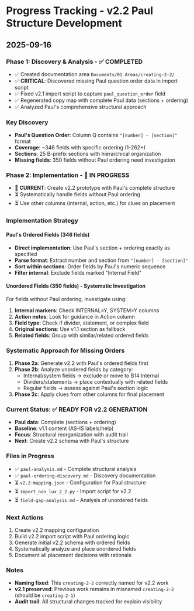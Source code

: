 # Progress Tracking - v2.2 Paul Structure Development

## 2025-09-16

### Phase 1: Discovery & Analysis - ✅ COMPLETED
- ✅ Created documentation area `Documents/01 Areas/creating-2-2/`
- ✅ **CRITICAL**: Discovered missing Paul question order data in import script
- ✅ Fixed v2.1 import script to capture `paul_question_order` field
- ✅ Regenerated copy map with complete Paul data (sections + ordering)
- ✅ Analyzed Paul's comprehensive structural approach

### Key Discovery
- **Paul's Question Order**: Column Q contains `"[number] - [section]"` format
- **Coverage**: ~346 fields with specific ordering (1-262+)
- **Sections**: 25 B-prefix sections with hierarchical organization
- **Missing fields**: 350 fields without Paul ordering need investigation

### Phase 2: Implementation - 🔄 IN PROGRESS
- 🔄 **CURRENT**: Create v2.2 prototype with Paul's complete structure
- ⏳ Systematically handle fields without Paul ordering
- ⏳ Use other columns (internal, action, etc.) for clues on placement

### Implementation Strategy

#### Paul's Ordered Fields (346 fields)
- **Direct implementation**: Use Paul's section + ordering exactly as specified
- **Parse format**: Extract number and section from `"[number] - [section]"`
- **Sort within sections**: Order fields by Paul's numeric sequence
- **Filter internal**: Exclude fields marked "Internal Field"

#### Unordered Fields (350 fields) - Systematic Investigation
For fields without Paul ordering, investigate using:
1. **Internal markers**: Check INTERNAL=Y, SYSTEM=Y columns
2. **Action notes**: Look for guidance in Action column
3. **Field type**: Check if divider, statement, or complex field
4. **Original sections**: Use v1.1 section as fallback
5. **Related fields**: Group with similar/related ordered fields

### Systematic Approach for Missing Orders
1. **Phase 2a**: Generate v2.2 with Paul's ordered fields first
2. **Phase 2b**: Analyze unordered fields by category:
   - Internal/system fields → exclude or move to B14 Internal
   - Dividers/statements → place contextually with related fields
   - Regular fields → assess against Paul's section logic
3. **Phase 2c**: Apply clues from other columns for final placement

### Current Status: ✅ READY FOR v2.2 GENERATION
- **Paul data**: Complete (sections + ordering)
- **Baseline**: v1.1 content (AS-IS labels/help)
- **Focus**: Structural reorganization with audit trail
- **Next**: Create v2.2 schema with Paul's structure

### Files in Progress
- ✅ `paul-analysis.md` - Complete structural analysis
- ✅ `paul-ordering-discovery.md` - Discovery documentation
- ⏳ `v2.2-mapping.json` - Configuration for Paul structure
- ⏳ `import_non_lux_2_2.py` - Import script for v2.2
- ⏳ `field-gap-analysis.md` - Analysis of unordered fields

### Next Actions
1. Create v2.2 mapping configuration
2. Build v2.2 import script with Paul ordering logic
3. Generate initial v2.2 schema with ordered fields
4. Systematically analyze and place unordered fields
5. Document all placement decisions with rationale

### Notes
- **Naming fixed**: This `creating-2-2` correctly named for v2.2 work
- **v2.1 preserved**: Previous work remains in misnamed `creating-2-2` (should be `creating-2-1`)
- **Audit trail**: All structural changes tracked for explain visibility